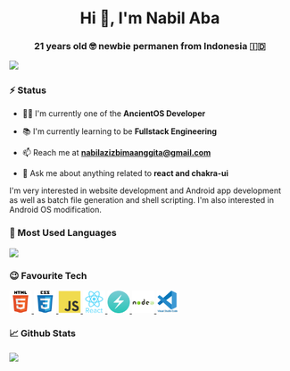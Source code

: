 <div>
  <h1 align="center">Hi 👋, I'm Nabil Aba</h1>
  <h3 align="center">21 years old 🤓 newbie permanen from Indonesia 🇮🇩</h3>
</div>

<img src="https://komarev.com/ghpvc/?username=nabilaba" />

<div>
  <h3>⚡ Status</h3>
  
  - 👨‍💻 I'm currently one of the **AncientOS Developer**
  
  - 📚 I'm currently learning to be **Fullstack Engineering**
  
  - 📫 Reach me at **nabilazizbimaanggita@gmail.com**
  
  - 💬 Ask me about anything related to **react and chakra-ui**
  
  <p>I'm very interested in website development and Android app development as well as batch file generation and shell scripting. I'm also interested in Android OS modification.</p>
</div>


<div>
  <h3>🤘 Most Used Languages</h3>
  <img align="center" src="https://github-readme-stats.vercel.app/api/top-langs/?username=nabilaba&theme=dark&langs_count=10&hide=java&layout=compact" />
</div>


<div>
  <h3>😉 Favourite Tech</h3>
  <a href="https://www.w3.org/html/" target="_blank"> <img src="https://raw.githubusercontent.com/devicons/devicon/master/icons/html5/html5-original-wordmark.svg" alt="html5" height="40"/> </a>
  <a href="https://www.w3schools.com/css/" target="_blank"> <img src="https://raw.githubusercontent.com/devicons/devicon/master/icons/css3/css3-original-wordmark.svg" alt="css3" height="40"/> </a>
  <a href="https://developer.mozilla.org/en-US/docs/Web/JavaScript" target="_blank"> <img src="https://raw.githubusercontent.com/devicons/devicon/master/icons/javascript/javascript-original.svg" alt="javascript" width="40" height="40"/> </a>
  <a href="https://reactjs.org/" target="_blank"> <img src="https://raw.githubusercontent.com/devicons/devicon/master/icons/react/react-original-wordmark.svg" alt="react" width="40" height="40"/> </a>
  <a href="https://chakra-ui.com" target="_blank"> <img src="https://raw.githubusercontent.com/chakra-ui/chakra-ui/main/logo/logomark-colored.svg?raw=true" alt="chakra-ui" height="40"/> </a>
  <a href="https://nodejs.org" target="_blank"> <img src="https://raw.githubusercontent.com/devicons/devicon/master/icons/nodejs/nodejs-original-wordmark.svg" alt="nodejs" height="40"/> </a>
  <a href="https://code.visualstudio.com" target="_blank"> <img src="https://raw.githubusercontent.com/devicons/devicon/master/icons/vscode/vscode-original-wordmark.svg" alt="vscode" height="40"/> </a>
</div>

<div>
  <h3>📈 Github Stats</h3>
  <img align="center" src="https://github-readme-stats.vercel.app/api?username=nabilaba&layout=compact&theme=dark&hide=issues&show_icons=true&count_private=true" />
</div>
